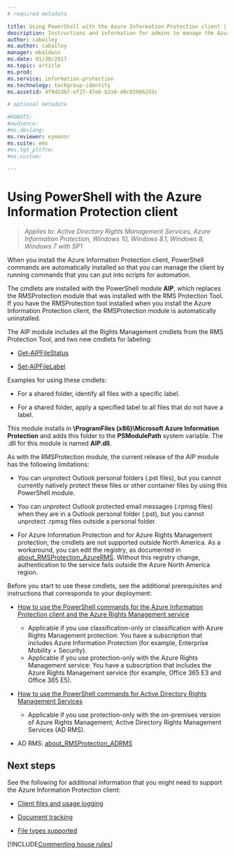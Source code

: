 ```yaml
---
# required metadata

title: Using PowerShell with the Azure Information Protection client | Azure Information Protection
description: Instructions and information for admins to manage the Azure Information Protection client by using PowerShell.
author: cabailey
ms.author: cabailey
manager: mbaldwin
ms.date: 01/30/2017
ms.topic: article
ms.prod:
ms.service: information-protection
ms.technology: techgroup-identity
ms.assetid: 4f9d2db7-ef27-47e6-b2a8-d6c039662d3c

# optional metadata

#ROBOTS:
#audience:
#ms.devlang:
ms.reviewer: eymanor
ms.suite: ems
#ms.tgt_pltfrm:
#ms.custom:

---
```



# Using PowerShell with the Azure Information Protection client

>*Applies to: Active Directory Rights Management Services, Azure Information Protection, Windows 10, Windows 8.1, Windows 8, Windows 7 with SP1*

When you install the Azure Information Protection client, PowerShell commands are automatically installed so that you can manage the client by running commands that you can put into scripts for automation.

The cmdlets are installed with the PowerShell module **AIP**, which replaces the RMSProtection module that was installed with the RMS Protection Tool. If you have the RMSProtection tool installed when you install the Azure Information Protection client, the RMSProtection module is automatically uninstalled.

The AIP module includes all the Rights Management cmdlets from the RMS Protection Tool, and two new cmdlets for labeling:

- [Get-AIPFileStatus](/powershell/rmsprotection/vlatest/get-aipfilestatus)

- [Set-AIPFileLabel](/powershell/rmsprotection/vlatest/set-aipfilelabel) 

Examples for using these cmdlets:

- For a shared folder, identify all files with a specific label.

- For a shared folder, apply a specified label to all files that do not have a label.

This module installs in **\ProgramFiles (x86)\Microsoft Azure Information Protection** and adds this folder to the **PSModulePath** system variable. The .dll for this module is named **AIP.dll**.

As with the RMSProtection module, the current release of the AIP module has the following limitations:

- You can unprotect Outlook personal folders (.pst files), but you cannot currently natively protect these files or other container files by using this PowerShell module.

- You can unprotect Outlook protected email messages (.rpmsg files) when they are in a Outlook personal folder (.pst), but you cannot unprotect .rpmsg files outside a personal folder.

- For Azure Information Protection and for Azure Rights Management protection, the cmdlets are not supported outside North America. As a workaround, you can edit the registry, as documented in [about_RMSProtection_AzureRMS](/powershell/rmsprotection/vlatest/about_RMSProtection_AzureRMS). Without this registry change, authentication to the service fails outside the Azure North America region.

Before you start to use these cmdlets, see the additional prerequisites and instructions that corresponds to your deployment:

- [How to use the PowerShell commands for the Azure Information Protection client and the Azure Rights Management service](client-admin-guide-powershell-aip-azurerms.md)

	- Applicable if you use classification-only or classification with Azure Rights Management protection: You have a subscription that includes Azure Information Protection (for example, Enterprise Mobility + Security).
	- Applicable if you use protection-only with the Azure Rights Management service: You have a subscription that includes the Azure Rights Management service (for example, Office 365 E3 and Office 365 E5).

- [How to use the PowerShell commands for Active Directory Rights Management Services](client-admin-guide-powershell-adrms.md)

	- Applicable if you use protection-only with the on-premises version of Azure Rights Management; Active Directory Rights Management Services (AD RMS).



- AD RMS: [about_RMSProtection_ADRMS](/powershell/rmsprotection/vlatest/about_RMSProtection_ADRMS)


## Next steps
See the following for additional information that you might need to support the Azure Information Protection client:

- [Client files and usage logging](client-admin-guide-files-and-logging.md)

- [Document tracking](client-admin-guide-document-tracking.md)

- [File types supported](client-admin-guide-file-types.md)


[!INCLUDE[Commenting house rules](../includes/houserules.md)]
